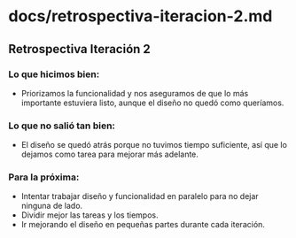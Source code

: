 # docs/retrospectiva-iteracion-2.md

## Retrospectiva Iteración 2

### Lo que hicimos bien:
- Priorizamos la funcionalidad y nos aseguramos de que lo más importante estuviera listo, aunque el diseño no quedó como queríamos.

### Lo que no salió tan bien:
- El diseño se quedó atrás porque no tuvimos tiempo suficiente, así que lo dejamos como tarea para mejorar más adelante.

### Para la próxima:
- Intentar trabajar diseño y funcionalidad en paralelo para no dejar ninguna de lado.
- Dividir mejor las tareas y los tiempos.
- Ir mejorando el diseño en pequeñas partes durante cada iteración.